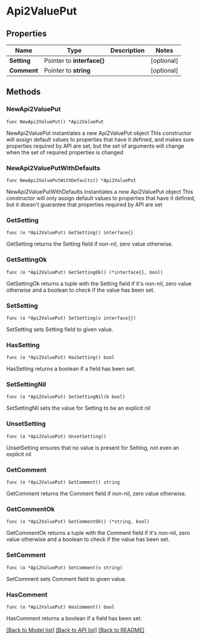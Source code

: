 # Api2ValuePut

## Properties

Name | Type | Description | Notes
------------ | ------------- | ------------- | -------------
**Setting** | Pointer to **interface{}** |  | [optional] 
**Comment** | Pointer to **string** |  | [optional] 

## Methods

### NewApi2ValuePut

`func NewApi2ValuePut() *Api2ValuePut`

NewApi2ValuePut instantiates a new Api2ValuePut object
This constructor will assign default values to properties that have it defined,
and makes sure properties required by API are set, but the set of arguments
will change when the set of required properties is changed

### NewApi2ValuePutWithDefaults

`func NewApi2ValuePutWithDefaults() *Api2ValuePut`

NewApi2ValuePutWithDefaults instantiates a new Api2ValuePut object
This constructor will only assign default values to properties that have it defined,
but it doesn't guarantee that properties required by API are set

### GetSetting

`func (o *Api2ValuePut) GetSetting() interface{}`

GetSetting returns the Setting field if non-nil, zero value otherwise.

### GetSettingOk

`func (o *Api2ValuePut) GetSettingOk() (*interface{}, bool)`

GetSettingOk returns a tuple with the Setting field if it's non-nil, zero value otherwise
and a boolean to check if the value has been set.

### SetSetting

`func (o *Api2ValuePut) SetSetting(v interface{})`

SetSetting sets Setting field to given value.

### HasSetting

`func (o *Api2ValuePut) HasSetting() bool`

HasSetting returns a boolean if a field has been set.

### SetSettingNil

`func (o *Api2ValuePut) SetSettingNil(b bool)`

 SetSettingNil sets the value for Setting to be an explicit nil

### UnsetSetting
`func (o *Api2ValuePut) UnsetSetting()`

UnsetSetting ensures that no value is present for Setting, not even an explicit nil
### GetComment

`func (o *Api2ValuePut) GetComment() string`

GetComment returns the Comment field if non-nil, zero value otherwise.

### GetCommentOk

`func (o *Api2ValuePut) GetCommentOk() (*string, bool)`

GetCommentOk returns a tuple with the Comment field if it's non-nil, zero value otherwise
and a boolean to check if the value has been set.

### SetComment

`func (o *Api2ValuePut) SetComment(v string)`

SetComment sets Comment field to given value.

### HasComment

`func (o *Api2ValuePut) HasComment() bool`

HasComment returns a boolean if a field has been set.


[[Back to Model list]](../README.md#documentation-for-models) [[Back to API list]](../README.md#documentation-for-api-endpoints) [[Back to README]](../README.md)


